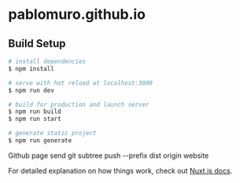 # pablomuro.github.io

## Build Setup

```bash
# install dependencies
$ npm install

# serve with hot reload at localhost:3000
$ npm run dev

# build for production and launch server
$ npm run build
$ npm run start

# generate static project
$ npm run generate
```

Github page send
git subtree push --prefix dist origin website

For detailed explanation on how things work, check out [Nuxt.js docs](https://nuxtjs.org).
